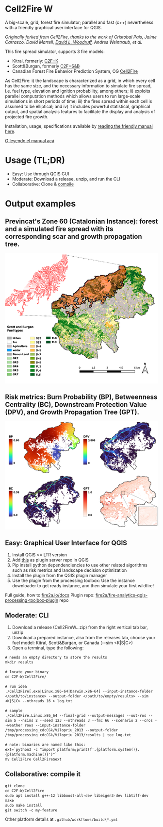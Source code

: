 # Cell2Fire W
A big-scale, grid, forest fire simulator; parallel and fast (c++) nevertheless with a friendly graphical user interface for QGIS.

_Originally forked from Cell2Fire, thanks to the work of Cristobal Pais, Jaime Carrasco, David Martell, [David L. Woodruff](https://github.com/DLWoodruff), Andres Weintraub, et al._

This fire spread simulator, supports 3 fire models:
* Kitral, formerly: [C2F+K](https://github.com/fire2a/C2FK)
* Scott&Burgan, formerly [C2F+S&B](https://github.com/fire2a/C2FSB) 
* Canadian Forest Fire Behavior Prediction System, OG [Cell2Fire](https://github.com/cell2fire/Cell2Fire)
  
As Cell2Fire: i) the landscape is characterized as a grid, in which every cell has the same size, and the necessary information to simulate fire spread, i.e. fuel type, elevation and ignition probability, among others; ii) exploits parallel computation methods which allows users to run large-scale simulations in short periods of time; iii) the fires spread within each cell is assumed to be elliptical; and iv) it includes powerful statistical, graphical output, and spatial analysis features to facilitate the display and analysis of projected fire growth.

Installation, usage, specifications available by [reading the friendly manual here](https://fire2a.github.io/docs/). 

[O leyendo el manual acá](https://fire2a.github.io/documentacion/)

# Usage (TL;DR)

- Easy: Use through QGIS GUI
- Moderate: Download a release, unzip, and run the CLI
- Collaborative: Clone & [compile](https://fire2a.github.io/docs/docs/Cell2Fire/README.html)

# Output examples
## Previncat's Zone 60 (Catalonian Instance): forest and a simulated fire spread with its corresponding scar and growth propagation tree. 
![Example-Instance_Scar](output/example-scar.png)
## Risk metrics: Burn Probability (BP), Betweenness Centrality (BC), Downstream Protection Value (DPV), and Growth Propagation Tree (GPT). 
![Example-Risk_Metrics](output/example-metrics.png)

## Easy: Graphical User Interface for QGIS
1. Install QGIS >= LTR version
2. Add [this](https://fire2a.github.io/fire-analytics-qgis-processing-toolbox-plugin/plugins.xml) as plugin server repo in QGIS
3. Pip install python dependendiencies to use other related algorithms such as risk metrics and landscape decision optimization
4. Install the plugin from the QGIS plugin manager
5. Use the plugin from the processing toolbox: Use the instance downloader to get ready instance, and then simulate your first wildfire!

Full guide, how to [fire2a.io/docs](https://fire2a.github.io/docs/)
Plugin repo: [fire2a/fire-analytics-qgis-processing-toolbox-plugin](https://github.com/fire2a/fire-analytics-qgis-processing-toolbox-plugin) repo

## Moderate: CLI 
1. Download a release (Cell2FireW...zip) from the right vertical tab bar, unzip
2. Download a prepared instance, also from the releases tab, choose your fuel model: Kitral, Scott&Burgan, or Canada (--sim <K|S|C>)
3. Open a terminal, type the following:
```
# needs an empty directory to store the results
mkdir results 

# locate your binary
cd C2F-W/Cell2Fire/

# run idea
./Cell2Fire[.exe|Linux.x86-64|Darwin.x86-64] --input-instance-folder </path/to/instance> --output-folder </path/to/empty/results> --sim <K|S|C> --nthreads 16 > log.txt

# sample
./Cell2Fire.Linux.x86_64 --final-grid --output-messages --out-ros --sim S --nsims 2 --seed 123 --nthreads 3 --fmc 66 --scenario 2 --cros --weather rows --input-instance-folder /tmp/processing_cdcCGk/Vilopriu_2013 --output-folder /tmp/processing_cdcCGk/Vilopriu_2013/results | tee log.txt

# note: binaries are named like this:
ext=`python3 -c "import platform;print(f'.{platform.system()}.{platform.machine()}')"`
mv Cell2Fire Cell2Fire$ext
```
## Collaborative: compile it
```
git clone
cd C2F-W/Cell2Fire
sudo apt install g++-12 libboost-all-dev libeigen3-dev libtiff-dev
make
sudo make install
git switch -c my-feature
```
Other platform details at `.github/workflows/build\*.yml`
